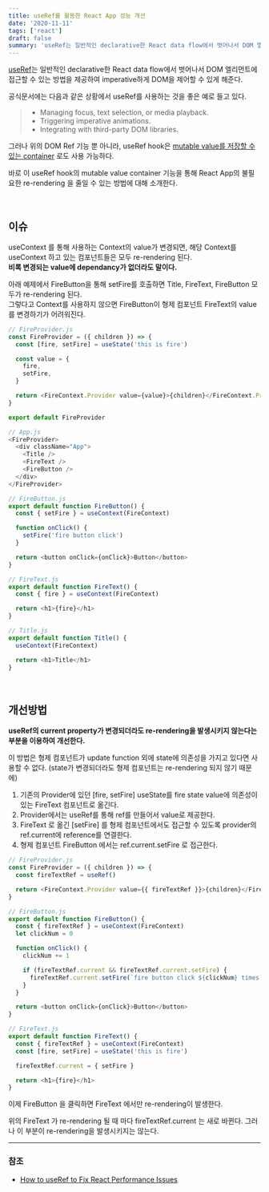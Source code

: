 ```yaml
---
title: useRef를 활용한 React App 성능 개선
date: '2020-11-11'
tags: ['react']
draft: false
summary: 'useRef는 일반적인 declarative한 React data flow에서 벗어나서 DOM 엘리먼트에 접근할 수 있는 방법을 제공하여 imperative하게 DOM을 제어할 수 있게 해준다.'
---
```


[useRef](https://reactjs.org/docs/refs-and-the-dom.html)는 일반적인 declarative한 React data flow에서 벗어나서 DOM 엘리먼트에 접근할 수 있는 방법을 제공하여 imperative하게 DOM을 제어할 수 있게 해준다.

공식문서에는 다음과 같은 상황에서 useRef를 사용하는 것을 좋은 예로 들고 있다.

> - Managing focus, text selection, or media playback. <br />
> - Triggering imperative animations. <br />
> - Integrating with third-party DOM libraries.

그러나 위의 DOM Ref 기능 뿐 아니라, useRef hook은 [mutable value를 저장할 수 있는 container](https://reactjs.org/docs/hooks-faq.html#is-there-something-like-instance-variables) 로도 사용 가능하다.

바로 이 useRef hook의 mutable value container 기능을 통해 React App의 불필요한 re-rendering 을 줄일 수 있는 방법에 대해 소개한다.

<br />

## 이슈

useContext 를 통해 사용하는 Context의 value가 변경되면, 해당 Context를 useContext 하고 있는 컴포넌트들은 모두 re-rendering 된다. <br />
**비록 변경되는 value에 dependancy가 없더라도 말이다.**

아래 예제에서 FireButton을 통해 setFire를 호출하면 Title, FireText, FireButton 모두가 re-rendering 된다. <br />
그렇다고 Context를 사용하지 않으면 FireButton이 형제 컴포넌트 FireText의 value를 변경하기가 어려워진다.

```js
// FireProvider.js
const FireProvider = ({ children }) => {
  const [fire, setFire] = useState('this is fire')

  const value = {
    fire,
    setFire,
  }

  return <FireContext.Provider value={value}>{children}</FireContext.Provider>
}

export default FireProvider
```

```js
// App.js
<FireProvider>
  <div className="App">
    <Title />
    <FireText />
    <FireButton />
  </div>
</FireProvider>
```

```js
// FireButton.js
export default function FireButton() {
  const { setFire } = useContext(FireContext)

  function onClick() {
    setFire('fire button click')
  }

  return <button onClick={onClick}>Button</button>
}
```

```js
// FireText.js
export default function FireText() {
  const { fire } = useContext(FireContext)

  return <h1>{fire}</h1>
}
```

```js
// Title.js
export default function Title() {
  useContext(FireContext)

  return <h1>Title</h1>
}
```

<br />

## 개선방법

**useRef의 current property가 변경되더라도 re-rendering을 발생시키지 않는다는 부분을 이용하여 개선한다.**

이 방법은 형제 컴포넌트가 update function 외에 state에 의존성을 가지고 있다면 사용할 수 없다. (state가 변경되더라도 형제 컴포넌트는 re-rendering 되지 않기 때문에)

1. 기존의 Provider에 있던 \[fire, setFire\] useState를 fire state value에 의존성이 있는 FireText 컴포넌트로 옮긴다.
2. Provider에서는 useRef를 통해 ref를 만들어서 value로 제공한다.
3. FireText 로 옮긴 \[setFire\] 를 형제 컴포넌트에서도 접근할 수 있도록 provider의 ref.current에 reference를 연결한다.
4. 형제 컴포넌트 FireButton 에서는 ref.current.setFire 로 접근한다.

```js
// FireProvider.js
const FireProvider = ({ children }) => {
  const fireTextRef = useRef()

  return <FireContext.Provider value={{ fireTextRef }}>{children}</FireContext.Provider>
}
```

```js
// FireButton.js
export default function FireButton() {
  const { fireTextRef } = useContext(FireContext)
  let clickNum = 0

  function onClick() {
    clickNum += 1

    if (fireTextRef.current && fireTextRef.current.setFire) {
      fireTextRef.current.setFire(`fire button click ${clickNum} times`)
    }
  }

  return <button onClick={onClick}>Button</button>
}
```

```js
// FireText.js
export default function FireText() {
  const { fireTextRef } = useContext(FireContext)
  const [fire, setFire] = useState('this is fire')

  fireTextRef.current = { setFire }

  return <h1>{fire}</h1>
}
```

이제 FireButton 을 클릭하면 FireText 에서만 re-rendering이 발생한다.

위의 FireText 가 re-rendering 될 때 마다 fireTextRef.current 는 새로 바뀐다. 그러나 이 부분이 re-rendering을 발생시키지는 않는다.

---

### 참조

- [How to useRef to Fix React Performance Issues](https://medium.com/antlerglobal/how-to-useref-to-fix-react-performance-issues-886dec9edb03#f356)
